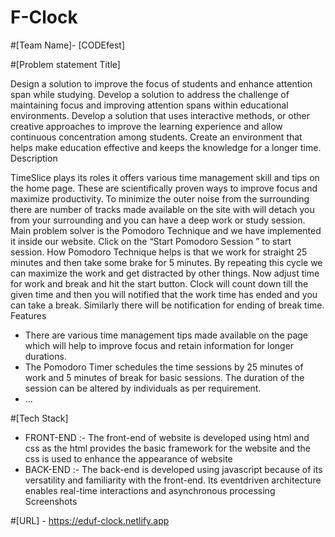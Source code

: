 # F-Clock

#[Team Name]- [CODEfest]

#[Problem statement Title]

Design a solution to improve the focus of students and enhance attention span while studying.
Develop a solution to address the challenge of maintaining focus and improving attention spans within educational environments. Develop a solution that uses interactive methods, or other creative approaches to improve the learning experience and allow continuous concentration among students. Create an environment that helps make education effective and keeps the knowledge for a longer time.
Description

TimeSlice plays its roles it offers various time management skill and tips on the home page. These are scientifically proven ways to improve focus and maximize productivity. To minimize the outer noise from the surrounding there are number of tracks made available on the site with will detach you from your surrounding and you can have a deep work or study session.
Main problem solver is the Pomodoro Technique and we have implemented it inside our website. Click on the “Start Pomodoro Session ” to start session.
How Pomodoro Technique helps is that we work for straight 25 minutes and then take some brake for 5 minutes. By repeating this cycle we can maximize the work and get distracted by other things. Now adjust time for work and break and hit the start button. Clock will count down till the given time and then you will notified that the work time has ended and you can take a break. Similarly there will be notification for ending of break time.
Features

* There are various time management tips made available on the page which will help to improve focus and retain information for longer durations.
* The Pomodoro Timer schedules the time sessions by 25 minutes of work and 5 minutes of break for basic sessions. The duration of the session can be altered by individuals as per requirement.
* ...
  
#[Tech Stack]

* FRONT-END :- The front-end of website is developed using html and css as the html provides the basic framework for the website and the css is used to enhance the appearance of website
* BACK-END :- The back-end is developed using javascript because of its versatility and familiarity with the front-end. Its eventdriven architecture enables real-time interactions and asynchronous processing
Screenshots

#[URL] - https://eduf-clock.netlify.app

